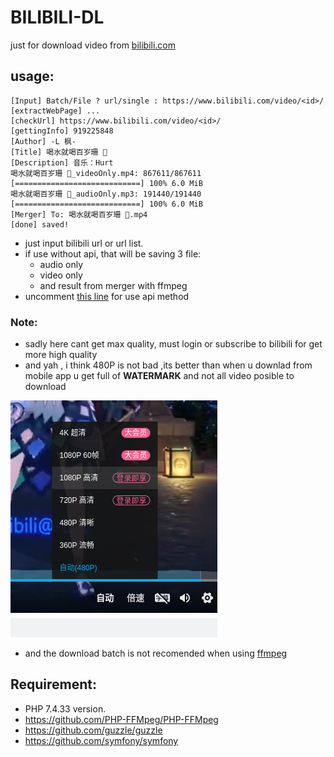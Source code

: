 # BILIBILI-DL

just for download video from [bilibili.com](bilibili.com)

## usage:
```
[Input] Batch/File ? url/single : https://www.bilibili.com/video/<id>/
[extractWebPage] ...
[checkUrl] https://www.bilibili.com/video/<id>/
[gettingInfo] 919225848
[Author] -L 枫-
[Title] 喝水就喝百岁珊 🤤
[Description] 音乐：Hurt
喝水就喝百岁珊 🤤_videoOnly.mp4: 867611/867611 [============================] 100% 6.0 MiB
喝水就喝百岁珊 🤤_audioOnly.mp3: 191440/191440 [============================] 100% 6.0 MiB
[Merger] To: 喝水就喝百岁珊 🤤.mp4
[done] saved!
```
 + just input bilibili url or url list.
 + if use without api, that will be saving 3 file:
    + audio only
    + video only
    + and result from merger with ffmpeg
 + uncomment [this line](https://github.com/motebaya/bilibili-dl/blob/main/bilibili.php#L22) for use api method

###  Note:
+ sadly here cant get max quality, must login or subscribe to bilibili for get more high quality
+ and yah , i think 480P is not bad ,its better than when u downlad from mobile app u get full of <b>WATERMARK</b> and not all video posible to download

![quality](https://github.com/motebaya/bilibili-dl/blob/main/src/2022-12-26%2004-40-51_crrop.png?raw=true)

+ and the download batch is not recomended when using [ffmpeg](https://github.com/PHP-FFMpeg/PHP-FFMpeg)

## Requirement:
+ PHP 7.4.33 version.
+ https://github.com/PHP-FFMpeg/PHP-FFMpeg
+ https://github.com/guzzle/guzzle
+ https://github.com/symfony/symfony
